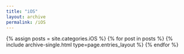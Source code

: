 ```yaml
---
title: "iOS"
layout: archive
permalink: /iOS
---
```



{% assign posts = site.categories.iOS %}
{% for post in posts %} {% include archive-single.html type=page.entries_layout %} {% endfor %}